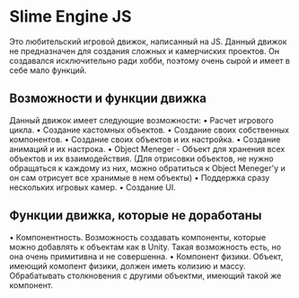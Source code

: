 # Slime Engine JS
Это любительский игровой движок, написанный на JS.
Данный движок не предназначен для создания сложных и камерчиских проектов.
Он создавался исключительно ради хобби, поэтому очень сырой и имеет в себе мало функций.

## Возможности и функции движка
Данный движок имеет следующие возможности:
• Расчет игрового цикла.
• Создание кастомных объектов.
• Создание своих собственных компонентов.
• Создание своих объектов и их настройка.
• Создание анимаций и их настрока.
• Object Meneger - Объект для хранения всех объектов и их взаимодействия. (Для отрисовки объектов, не нужно обращаться к каждому из них, можно обратиться к Object Meneger'у и он сам отрисует все хранимые в нем объекты)
• Поддержка сразу нескольких игровых камер.
• Создание UI.

## Функции движка, которые не доработаны
• Компонентность. Возможность создавать компоненты, которые можно добавлять к объектам как в Unity. Такая возможность есть, но она очень примитивна и не совершенна.
• Компонент физики. Объект, имеющий комопент физики, должен иметь колизию и массу. Обрабатывать столкновения с другими объектми, имеющий такой же компонент.

